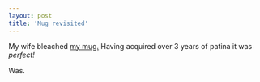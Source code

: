 ```yaml
---
layout: post
title: 'Mug revisited'
---
```


My wife bleached [my mug.](http://bazbt3.github.io/2014/02/02/Dadsarmymug/)  Having acquired over 3 years of patina it was *perfect!*

Was.

